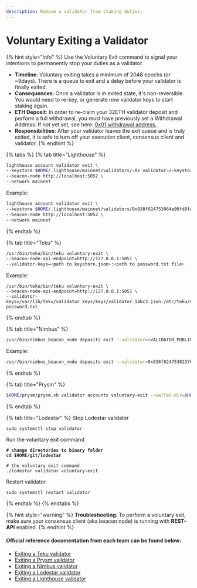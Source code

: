 ```yaml
---
description: Remove a validator from staking duties.
---
```


# Voluntary Exiting a Validator

{% hint style="info" %}
Use the Voluntary Exit command to signal your intentions to permanently stop your duties as a validator.

* **Timeline**: Voluntary exiting takes a minimum of 2048 epochs (or \~9days). There is a queue to exit and a delay before your validator is finally exited.
* **Consequences**: Once a validator is in exited state, it's non-reversible. You would need to re-key, or generate new validator keys to start staking again.
* **ETH Deposit**: In order to re-claim your 32ETH validator deposit and perform a full withdrawal, you must have previously set a Withdrawal Address. If not yet set, see here: [0x01 withdrawal address.](../../update-withdrawal-keys-for-ethereum-validator-bls-to-execution-change-or-0x00-to-0x01-with-ethdo.md)
* **Responsibilities**: After your validator leaves the exit queue and is truly exited, it is safe to turn off your execution client, consensus client and validator.
{% endhint %}

{% tabs %}
{% tab title="Lighthouse" %}
```bash
lighthouse account validator exit \
--keystore $HOME/.lighthouse/mainnet/validators/<0x validator>/<keystore.json file> \
--beacon-node http://localhost:5052 \
--network mainnet
```

Example:

```bash
lighthouse account validator exit \
--keystore $HOME/.lighthouse/mainnet/validators/0x838f024753064e90fd8fa183400af82dd2103df885/keystore-m_12311_12-112312.json \
--beacon-node http://localhost:5052 \
--network mainnet
```
{% endtab %}

{% tab title="Teku" %}
```bash
/usr/bin/teku/bin/teku voluntary-exit \
--beacon-node-api-endpoint=http://127.0.0.1:5051 \
--validator-keys=<path to keystore.json>:<path to password.txt file>
```

Example:

```
/usr/bin/teku/bin/teku voluntary-exit \
--beacon-node-api-endpoint=http://127.0.0.1:5051 \
--validator-keys=/var/lib/teku/validator_keys/keys/validator_1abc3.json:/etc/teku/validators-password.txt
```
{% endtab %}

{% tab title="Nimbus" %}
```bash
/usr/bin/nimbus_beacon_node deposits exit --validator=<VALIDATOR_PUBLIC_KEY> --data-dir=/var/lib/nimbus
```

Example:

```bash
/usr/bin/nimbus_beacon_node deposits exit --validator=0x838f0247538237064e90fd8fa183400af82dd2103df885 --data-dir=/var/lib/nimbus
```
{% endtab %}

{% tab title="Prysm" %}
```bash
$HOME/prysm/prysm.sh validator accounts voluntary-exit --wallet-dir=$HOME/.eth2validators/prysm-wallet-v2
```
{% endtab %}

{% tab title="Lodestar" %}
Stop Lodestar validator

```
sudo systemctl stop validator
```



Run the voluntary exit command

<pre class="language-bash"><code class="lang-bash"><strong># change directories to binary folder
</strong><strong>cd $HOME/git/lodestar
</strong><strong>
</strong># the voluntary exit command
./lodestar validator voluntary-exit
</code></pre>



Restart validator

```
sudo systemctl restart validator
```
{% endtab %}
{% endtabs %}

{% hint style="warning" %}
**Troubleshooting**: To perform a voluntary exit, make sure your consensus client (aka beacon node) is running with **REST-API** enabled.
{% endhint %}

#### Official reference documentation from each team can be found below:

* [Exiting a Teku validator](https://docs.teku.consensys.net/how-to/voluntarily-exit)
* [Exiting a Prysm validator](https://docs.prylabs.network/docs/wallet/exiting-a-validator)
* [Exiting a Nimbus validator](https://nimbus.guide/voluntary-exit.html)
* [Exiting a Lodestar validator](https://chainsafe.github.io/lodestar/reference/cli/#validator-voluntary-exit)
* [Exiting a Lighthouse validator](https://lighthouse-book.sigmaprime.io/voluntary-exit.html)
